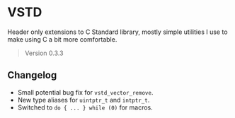 # VSTD

Header only extensions to C Standard library, mostly simple utilities I use to make using C a bit more comfortable.

> Version 0.3.3

## Changelog

- Small potential bug fix for `vstd_vector_remove`.
- New type aliases for `uintptr_t` and `intptr_t`.
- Switched to `do { ... } while (0)` for macros.

